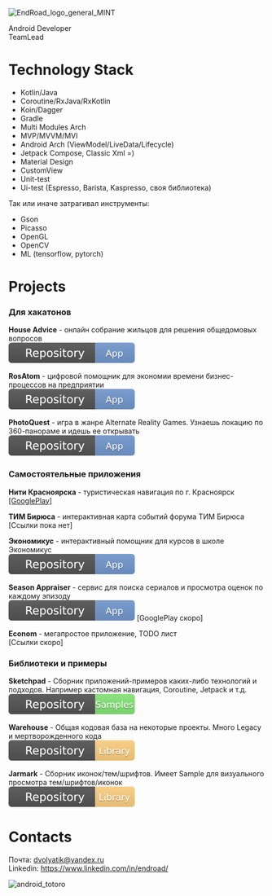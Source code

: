 ![EndRoad_logo_general_MINT](https://user-images.githubusercontent.com/42086955/113908599-ebe4e280-9800-11eb-8897-1dbb1ab3a8f9.png)

Android Developer  
TeamLead

# Technology Stack
- Kotlin/Java
- Coroutine/RxJava/RxKotlin
- Koin/Dagger
- Gradle
- Multi Modules Arch
- MVP/MVVM/MVI
- Android Arch (ViewModel/LiveData/Lifecycle)
- Jetpack Compose, Classic Xml =)
- Material Design
- CustomView
- Unit-test
- Ui-test (Espresso, Barista, Kaspresso, своя библиотека)

Так или иначе затрагивал инструменты:
- Gson
- Picasso
- OpenGL
- OpenCV
- ML (tensorflow, pytorch)

# Projects

### Для хакатонов

**House Advice** - онлайн собрание жильцов для решения общедомовых вопросов  
[![Repository](/icon/RepositoryApp.svg)](https://github.com/RasM24/Samples-HouseAdvice)

**RosAtom** - цифровой помощник для экономии времени бизнес-процессов на предприятии  
[![Repository](/icon/RepositoryApp.svg)](https://github.com/RasM24/hakaton-Rosatom)

**PhotoQuest** - игра в жанре Alternate Reality Games. Узнаешь локацию по 360-панораме и идешь ее открывать  
[![Repository](/icon/RepositoryApp.svg)](https://github.com/RasM24/Archive-PhotoQuest) 

### Самостоятельные приложения

**Нити Красноярска** - туристическая навигация по г. Красноярск  
[[GooglePlay]](https://play.google.com/store/apps/details?id=endroad.nitiway&hl=ru&gl=US) 

**ТИМ Бирюса** - интерактивная карта событий форума ТИМ Бирюса  
[Ссылки пока нет] 

**Экономикус** - интерактивный помощник для курсов в школе Экономикус  
[![Repository](/icon/RepositoryApp.svg)](https://github.com/RasM24/Archive-Economicus) 

**Season Appraiser** - сервис для поиска сериалов и просмотра оценок по каждому эпизоду  
[![Repository](/icon/RepositoryApp.svg)](https://github.com/RasM24/App-SeasonAppraiser) [GooglePlay скоро]

**Econom** - мегапростое приложение, TODO лист  
[Ссылки скоро] 

### Библиотеки и примеры

**Sketchpad** - Сборник приложений-примеров каких-либо технологий и подходов. Например кастомная навигация, Coroutine, Jetpack и т.д.  
[![Repository](/icon/RepositorySamples.svg)](https://github.com/RasM24/Samples-Sketchpad)

**Warehouse** - Общая кодовая база на некоторые проекты. Много Legacy и мертворожденного кода  
[![Repository](/icon/RepositoryLibrary.svg)](https://github.com/RasM24/Libraries-Warehouse) 

**Jarmark** - Сборник иконок/тем/шрифтов. Имеет Sample для визуального просмотра тем/шрифтов/иконок  
[![Repository](/icon/RepositoryLibrary.svg)](https://github.com/RasM24/Libraries-Jarmark) 

# Contacts
Почта: dvolyatik@yandex.ru  
Linkedin: https://www.linkedin.com/in/endroad/

![android_totoro](https://user-images.githubusercontent.com/42086955/113917019-e1c7e180-980a-11eb-92de-8d32f19f03a9.png)
